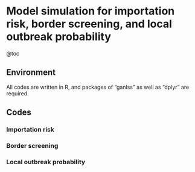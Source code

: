 # Model simulation for importation risk, border screening, and local outbreak probability
@toc

## Environment
All codes are written in R, and packages of “ganlss” as well as “dplyr” are required.

## Codes
### Importation risk
### Border screening
### Local outbreak probability




